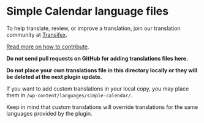 #  Simple Calendar language files

To help translate, review, or improve a translation, join our translation community at [Transifex](https://www.transifex.com/moonstonemedia/simple-calendar/).

[Read more on how to contribute](https://github.com/moonstonemedia/Simple-Calendar/blob/refactor/contributing.md#add-or-update-translations).

**Do not send pull requests on GitHub for adding translations files here.**

**Do not place your own translations file in this directory locally or they will be deleted at the next plugin update.**

If you want to add custom translations in your local copy, you may place them in `/wp-content/languages/simple-calendar/`. 

Keep in mind that custom translations will override translations for the same languages provided by the plugin.

